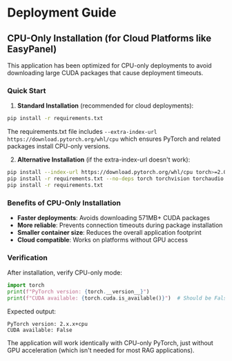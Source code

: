 # Deployment Guide

## CPU-Only Installation (for Cloud Platforms like EasyPanel)

This application has been optimized for CPU-only deployments to avoid downloading large CUDA packages that cause deployment timeouts.

### Quick Start

1. **Standard Installation** (recommended for cloud deployments):
```bash
pip install -r requirements.txt
```

The requirements.txt file includes `--extra-index-url https://download.pytorch.org/whl/cpu` which ensures PyTorch and related packages install CPU-only versions.

2. **Alternative Installation** (if the extra-index-url doesn't work):
```bash
pip install --index-url https://download.pytorch.org/whl/cpu torch>=2.0.0
pip install -r requirements.txt --no-deps torch torchvision torchaudio
pip install -r requirements.txt
```

### Benefits of CPU-Only Installation

- **Faster deployments**: Avoids downloading 571MB+ CUDA packages
- **More reliable**: Prevents connection timeouts during package installation  
- **Smaller container size**: Reduces the overall application footprint
- **Cloud compatible**: Works on platforms without GPU access

### Verification

After installation, verify CPU-only mode:
```python
import torch
print(f"PyTorch version: {torch.__version__}")
print(f"CUDA available: {torch.cuda.is_available()}")  # Should be False
```

Expected output:
```
PyTorch version: 2.x.x+cpu
CUDA available: False
```

The application will work identically with CPU-only PyTorch, just without GPU acceleration (which isn't needed for most RAG applications).